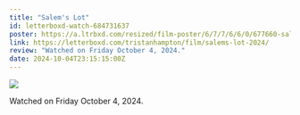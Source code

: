 ```yaml
---
title: "Salem's Lot"
id: letterboxd-watch-684731637
poster: https://a.ltrbxd.com/resized/film-poster/6/7/7/6/6/0/677660-salems-lot-2024-0-600-0-900-crop.jpg?v=ae3cceb25e
link: https://letterboxd.com/tristanhampton/film/salems-lot-2024/
review: "Watched on Friday October 4, 2024."
date: 2024-10-04T23:15:15:00Z
---
```

 <p><img src="https://a.ltrbxd.com/resized/film-poster/6/7/7/6/6/0/677660-salems-lot-2024-0-600-0-900-crop.jpg?v=ae3cceb25e"/></p> <p>Watched on Friday October 4, 2024.</p>